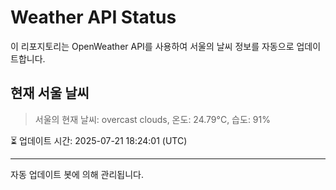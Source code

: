 
# Weather API Status

이 리포지토리는 OpenWeather API를 사용하여 서울의 날씨 정보를 자동으로 업데이트합니다.

## 현재 서울 날씨
> 서울의 현재 날씨: overcast clouds, 온도: 24.79°C, 습도: 91%

⏳ 업데이트 시간: 2025-07-21 18:24:01 (UTC)

---
자동 업데이트 봇에 의해 관리됩니다.
